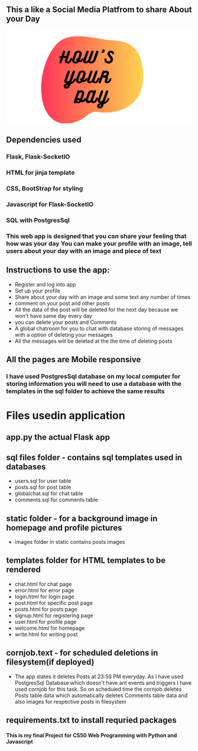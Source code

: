 ## This a like a Social Media Platfrom to share  About your Day
![logo](https://github.com/codekushi/howsyourday/blob/master/logo.png?raw=true)
## Dependencies used
### Flask, Flask-SocketIO
### HTML for jinja template
### CSS, BootStrap for styling
### Javascript for Flask-SocketIO
### SQL with PostgresSql

### This web app is designed that you can share your feeling that how was your day You can make your profile with an image, tell users about your day with an image and piece of text

## Instructions to use the app:
- Register and log into app
- Set up your profile
- Share about your day with an image and some text any number of times
- comment on your post and other posts
- All the data of the post will be deleted for the next day because we won't have same day every day
- you can delete your posts and Comments
- A global chatroom for you to chat with database storing of messages with a option of deleting your messages
- All the messages will be deleted at the the time of deleting posts

## All the pages are Mobile responsive

### I have used PostgresSql database on my local computer for storing information you will need to use a database with the templates in the sql folder to achieve the same results

# Files usedin application
## app.py the actual Flask app
## sql files folder - contains sql templates used in databases
- users.sql for user table
- posts.sql for post table
- globalchat.sql for chat table
- comments.sql for comments table
## static folder - for a background image in homepage and profile pictures
- images folder in static contains posts images
## templates folder for HTML templates to be rendered
- chat.html for chat page
- error.html for error page
- login.html for login page
- post.html for specific post page
- posts.html for posts page
- signup.html for registering page
- user.html for profile page
- welcome.html for homepage
- write.html for writing post
## cornjob.text - for scheduled deletions in filesystem(if deployed)
- The app states it deletes Posts at 23:59 PM everyday. As I have used PostgresSql Database which doesn't have ant events and triggers I have used cornjob for this task. So on scheduled time the cornjob deletes Posts table data which automatically deletes Comments table data and also images for respective posts in filesystem
## requirements.txt to install requried packages

#### This is my final Project for CS50 Web Programming with Python and Javascript
